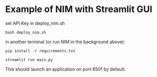 # Example of NIM with Streamlit GUI 

set API Key in deploy_nim.sh 

```bash deploy_nim.sh```

in another terminal (or run NIM in the background above): 
```
pip install -r requirements.txt

streamlit run main.py 
```
This should launch an application on port 8501 by default. 
